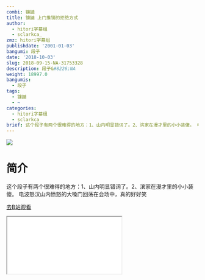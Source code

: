 ```yaml
---
combi: 镰鼬
title: 镰鼬 上门推销的拒绝方式
author:
  - hitori字幕组
  - sclarkca_
zmz: hitori字幕组
publishdate: '2001-01-03'
bangumi: 段子
date: '2018-10-03'
slug: 2018-09-15-NA-31753328
description: 段子&#8226;NA
weight: 18997.0
bangumis:
  - 段子
tags:
  - 镰鼬
  - ~
categories:
  - hitori字幕组
  - sclarkca_
brief: 这个段子有两个很难得的地方：1、山内明显错词了。2、滨家在漫才里的小小装傻。 电波怒汉山内愤怒的大嗓门回荡在会场中，真的好好笑
---
```

![](https://i.imgur.com/RzMwdCy.jpg)
# 简介  
这个段子有两个很难得的地方：1、山内明显错词了。2、滨家在漫才里的小小装傻。
电波怒汉山内愤怒的大嗓门回荡在会场中，真的好好笑  

[去B站观看](https://www.bilibili.com/video/av31753328/)
<div class ="resp-container"><iframe class="testiframe" src="//player.bilibili.com/player.html?aid=31753328"", scrolling="no", allowfullscreen="true" > </iframe></div> 
